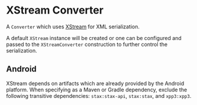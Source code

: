 XStream Converter
====================

A `Converter` which uses [XStream][1] for XML serialization.

A default `XStream` instance will be created or one can be configured and passed to the
`XStreamConverter` construction to further control the serialization.


Android
-------

XStream depends on artifacts which are already provided by the Android platform. When specifying as
a Maven or Gradle dependency, exclude the following transitive dependencies: `stax:stax-api`,
`stax:stax`, and `xpp3:xpp3`.



 [1]: http://x-stream.github.io/
